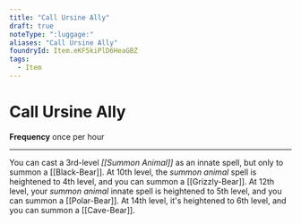 ```yaml
---
title: "Call Ursine Ally"
draft: true
noteType: ":luggage:"
aliases: "Call Ursine Ally"
foundryId: Item.eKF5kiPlD6HeaGBZ
tags:
  - Item
---
```


# Call Ursine Ally

**Frequency** once per hour

* * *

You can cast a 3rd-level _[[Summon Animal]]_ as an innate spell, but only to summon a [[Black-Bear]]. At 10th level, the _summon animal_ spell is heightened to 4th level, and you can summon a [[Grizzly-Bear]]. At 12th level, your _summon animal_ innate spell is heightened to 5th level, and you can summon a [[Polar-Bear]]. At 14th level, it's heightened to 6th level, and you can summon a [[Cave-Bear]].
